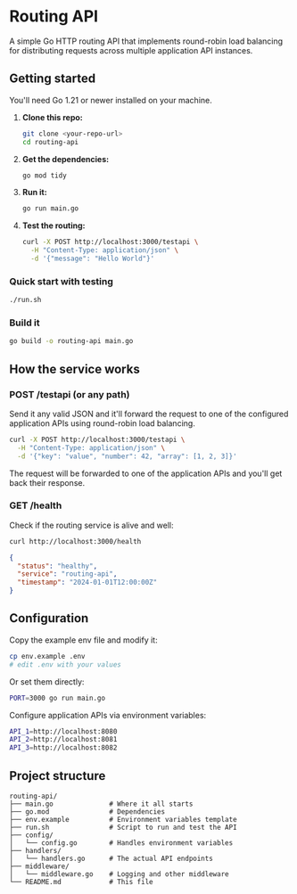 # Routing API

A simple Go HTTP routing API that implements round-robin load balancing for distributing requests across multiple application API instances.

## Getting started

You'll need Go 1.21 or newer installed on your machine.

1. **Clone this repo:**
   ```bash
   git clone <your-repo-url>
   cd routing-api
   ```

2. **Get the dependencies:**
   ```bash
   go mod tidy
   ```

3. **Run it:**
   ```bash
   go run main.go
   ```

4. **Test the routing:**
   ```bash
   curl -X POST http://localhost:3000/testapi \
     -H "Content-Type: application/json" \
     -d '{"message": "Hello World"}'
   ```

### Quick start with testing
```bash
./run.sh
```

### Build it
```bash
go build -o routing-api main.go
```

## How the service works

### POST /testapi (or any path)

Send it any valid JSON and it'll forward the request to one of the configured application APIs using round-robin load balancing.

```bash
curl -X POST http://localhost:3000/testapi \
  -H "Content-Type: application/json" \
  -d '{"key": "value", "number": 42, "array": [1, 2, 3]}'
```

The request will be forwarded to one of the application APIs and you'll get back their response.

### GET /health

Check if the routing service is alive and well:

```bash
curl http://localhost:3000/health
```

```json
{
  "status": "healthy",
  "service": "routing-api",
  "timestamp": "2024-01-01T12:00:00Z"
}
```


## Configuration

Copy the example env file and modify it:
```bash
cp env.example .env
# edit .env with your values
```

Or set them directly:
```bash
PORT=3000 go run main.go
```

Configure application APIs via environment variables:
```bash
API_1=http://localhost:8080
API_2=http://localhost:8081
API_3=http://localhost:8082
```

## Project structure

```
routing-api/
├── main.go              # Where it all starts
├── go.mod               # Dependencies
├── env.example          # Environment variables template
├── run.sh               # Script to run and test the API
├── config/
│   └── config.go        # Handles environment variables
├── handlers/
│   └── handlers.go      # The actual API endpoints
├── middleware/
│   └── middleware.go    # Logging and other middleware
└── README.md            # This file
```
